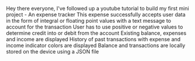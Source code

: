 Hey there everyone, I've followed up a youtube tutorial to build my first mini project - An expense tracker
This expense successfully accepts user data in the form of integral or floating point values with a text message to account for the transaction
User has to use positive  or negative values to determine credit into or debit from the account
Existing balance, expenses and income are displayed
History of past transactions with expense and income indicator colors are displayed
Balance and transactions are locally stored on the device using a JSON file 
